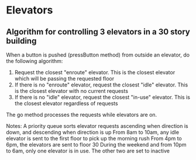 # Elevators
Algorithm for controlling 3 elevators in a 30 story building
---------------------------------------------------------------
When a button is pushed (pressButton method) from outside an elevator, do the following algorithm:
1) Request the closest "enroute" elevator. This is the closest elevator which will be passing the requested floor
2) If there is no "enroute" elevator, request the closest "idle" elevator. This is the closest elevator with no current requests
3) If there is no "idle" elevator, request the closest "in-use" elevator. This is the closest elevator regardless of requests

The go method processes the requests while elevators are on.

Notes:
A priority queue sorts elevator requests ascending when direction is down, and descending when direction is up
From 8am to 10am, any idle elevator is sent to the first floor to pick up the morning rush
From 4pm to 6pm, the elevators are sent to floor 30
During the weekend and from 10pm to 6am, only one elevator is in use. The other two are set to inactive 
